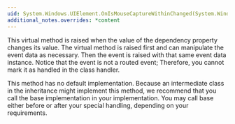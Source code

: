 ```yaml
---
uid: System.Windows.UIElement.OnIsMouseCaptureWithinChanged(System.Windows.DependencyPropertyChangedEventArgs)
additional_notes.overrides: *content
---
```


<p>This virtual method is raised when the value of the <xref href="System.Windows.UIElement.IsMouseCaptureWithin"></xref> dependency property changes its value. The virtual method is raised first and can manipulate the event data as necessary. Then the <xref href="System.Windows.UIElement.IsMouseCaptureWithinChanged"></xref> event is raised with that same event data instance. Notice that the event is not a routed event; Therefore,  you cannot mark it as handled in the class handler.  
  
 This method has no default implementation. Because an intermediate class in the inheritance might implement this method, we recommend that you call the base implementation in your implementation. You may call base either before or after your special handling, depending on your requirements.</p>


